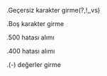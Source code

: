 
.Geçersiz karakter girme(?,!,\,vs)

.Boş karakter girme 

.500 hatası alımı

.400 hatası alımı

.(-) değerler girme 


